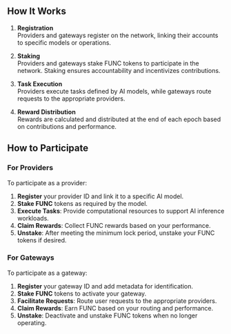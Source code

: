 ## How It Works

1. **Registration**  
   Providers and gateways register on the network, linking their accounts to specific models or operations.

2. **Staking**  
   Providers and gateways stake FUNC tokens to participate in the network. Staking ensures accountability and incentivizes contributions.

3. **Task Execution**  
   Providers execute tasks defined by AI models, while gateways route requests to the appropriate providers.

4. **Reward Distribution**  
   Rewards are calculated and distributed at the end of each epoch based on contributions and performance.

## How to Participate

### For Providers

To participate as a provider:

1. **Register** your provider ID and link it to a specific AI model.
2. **Stake FUNC** tokens as required by the model.
3. **Execute Tasks**: Provide computational resources to support AI inference workloads.
4. **Claim Rewards**: Collect FUNC rewards based on your performance.
5. **Unstake**: After meeting the minimum lock period, unstake your FUNC tokens if desired.

### For Gateways

To participate as a gateway:

1. **Register** your gateway ID and add metadata for identification.
2. **Stake FUNC** tokens to activate your gateway.
3. **Facilitate Requests**: Route user requests to the appropriate providers.
4. **Claim Rewards**: Earn FUNC based on your routing and performance.
5. **Unstake**: Deactivate and unstake FUNC tokens when no longer operating.
